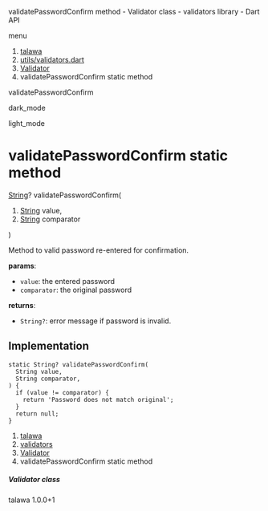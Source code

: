 




validatePasswordConfirm method - Validator class - validators library - Dart API







menu

1. [talawa](../../index.html)
2. [utils/validators.dart](../../file-___home_harshil_Desktop_open-source_palisadoes_talawa_lib_utils_validators/)
3. [Validator](../../file-___home_harshil_Desktop_open-source_palisadoes_talawa_lib_utils_validators/Validator-class.html)
4. validatePasswordConfirm static method

validatePasswordConfirm


dark\_mode

light\_mode




# validatePasswordConfirm static method


[String](https://api.flutter.dev/flutter/dart-core/String-class.html)?
validatePasswordConfirm(

1. [String](https://api.flutter.dev/flutter/dart-core/String-class.html) value,
2. [String](https://api.flutter.dev/flutter/dart-core/String-class.html) comparator

)

Method to valid password re-entered for confirmation.

**params**:

* `value`: the entered password
* `comparator`: the original password

**returns**:

* `String?`: error message if password is invalid.

## Implementation

```
static String? validatePasswordConfirm(
  String value,
  String comparator,
) {
  if (value != comparator) {
    return 'Password does not match original';
  }
  return null;
}
```

 


1. [talawa](../../index.html)
2. [validators](../../file-___home_harshil_Desktop_open-source_palisadoes_talawa_lib_utils_validators/)
3. [Validator](../../file-___home_harshil_Desktop_open-source_palisadoes_talawa_lib_utils_validators/Validator-class.html)
4. validatePasswordConfirm static method

##### Validator class





talawa
1.0.0+1






